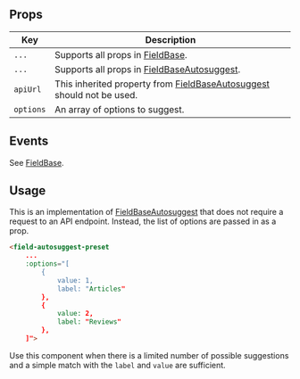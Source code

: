 ## Props

| Key | Description |
| --- | --- |
| `...` | Supports all props in [FieldBase](#/component/Form/fields/FieldBase). |
| `...` | Supports all props in [FieldBaseAutosuggest](#/component/Form/fields/FieldBaseAutosuggest). |
| `apiUrl` | This inherited property from [FieldBaseAutosuggest](#/component/Form/fields/FieldBaseAutosuggest) should not be used. |
| `options` | An array of options to suggest. |

## Events

See [FieldBase](#/component/Form/fields/FieldBase).

## Usage

This is an implementation of [FieldBaseAutosuggest](#/component/Form/fields/FieldBaseAutosuggest) that does not require a request to an API endpoint. Instead, the list of options are passed in as a prop.

```html
<field-autosuggest-preset
	...
	:options="[
		{
			value: 1,
			label: "Articles"
		},
		{
			value: 2,
			label: "Reviews"
		},
	]">
```

Use this component when there is a limited number of possible suggestions and a simple match with the `label` and `value` are sufficient.
